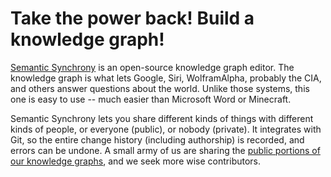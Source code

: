 # Take the power back! Build a knowledge graph!

[Semantic Synchrony](http://www.github.com/synchrony/smsn/wiki) is an open-source knowledge graph editor. The knowledge graph is what lets Google, Siri, WolframAlpha, probably the CIA, and others answer questions about the world. Unlike those systems, this one is easy to use -- much easier than Microsoft Word or Minecraft.

Semantic Synchrony lets you share different kinds of things with different kinds of people, or everyone (public), or nobody (private). It integrates with Git, so the entire change history (including authorship) is recorded, and errors can be undone. A small army of us are sharing the [public portions of our knowledge graphs](http://github.com/synchrony/git-smsn/blob/master/our%20public%20knowledge%20graph.md), and we seek more wise contributors.
